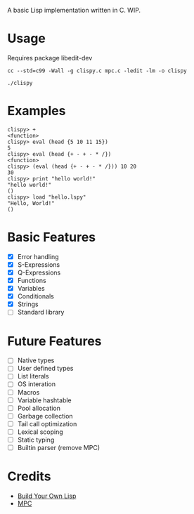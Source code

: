 A basic Lisp implementation written in C. WIP.

# Usage 

Requires package libedit-dev

```
cc --std=c99 -Wall -g clispy.c mpc.c -ledit -lm -o clispy 
```
```
./clispy
```
# Examples
```
clispy> +
<function>
clispy> eval (head {5 10 11 15})
5
clispy> eval (head {+ - + - * /})
<function>
clispy> (eval (head {+ - + - * /})) 10 20
30
clispy> print "hello world!"
"hello world!"
()
clispy> load "hello.lspy"
"Hello, World!"
()
```

# Basic Features
- [x] Error handling
- [x] S-Expressions
- [x] Q-Expressions
- [x] Functions
- [x] Variables
- [x] Conditionals
- [x] Strings
- [ ] Standard library

# Future Features
- [ ] Native types
- [ ] User defined types
- [ ] List literals
- [ ] OS interation
- [ ] Macros
- [ ] Variable hashtable
- [ ] Pool allocation
- [ ] Garbage collection
- [ ] Tail call optimization
- [ ] Lexical scoping
- [ ] Static typing
- [ ] Builtin parser (remove MPC)

# Credits

* [Build Your Own Lisp](http://www.buildyourownlisp.com/)
* [MPC](https://github.com/orangeduck/mpc)
